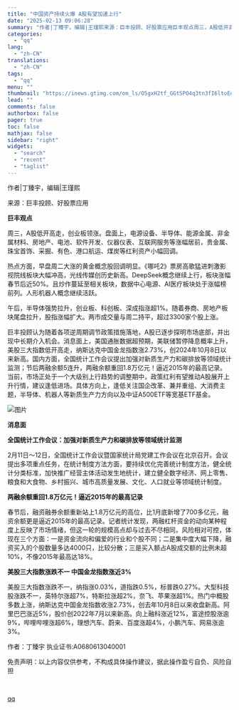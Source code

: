 ```yaml
---
title: "中国资产持续火爆 A股有望加速上行"
date: "2025-02-13 09:06:28"
summary: "作者|丁臻宇，编辑|王瑾熙来源：巨丰投顾、好股票应用巨丰观点周三，A股低开高走，创业板领涨。盘面上，..."
categories:
  - "qq"
lang:
  - "zh-CN"
translations:
  - "zh-CN"
tags:
  - "qq"
menu: ""
thumbnail: "https://inews.gtimg.com/om_ls/O5gxH2tf_GGtSPO4q3tn3fI6ltoEoxegqhTR82J77nEdoAA_640360/0"
lead: ""
comments: false
authorbox: false
pager: true
toc: false
mathjax: false
sidebar: "right"
widgets:
  - "search"
  - "recent"
  - "taglist"
---
```


作者|丁臻宇，编辑|王瑾熙

来源：巨丰投顾、好股票应用

**巨丰观点**

周三，A股低开高走，创业板领涨。盘面上，电源设备、半导体、能源金属、非金属材料、房地产、电池、软件开发、仪器仪表、互联网服务等涨幅居前，贵金属、珠宝首饰、采掘、有色、港口航运、煤炭等红利资产小幅回调。

热点方面，早盘周二大涨的黄金概念股回调明显。《哪吒2》票房高歌猛进刺激影视院线板块大幅冲高，光线传媒创历史新高。DeepSeek概念继续上行，板块涨幅春节后近50%。且炒作蔓延至相关板块，数据中心电源、AI医疗板块处于涨幅榜前列。人形机器人概念继续活跃。

午后，半导体强势拉升，创业板、科创板、深成指涨超1%。随着券商、房地产板块尾盘拉升，股指涨幅扩大。两市成交量与周二持平，超过3300家个股上涨。

巨丰投顾认为随着各项逆周期调节政策措施落地，A股已逐步探明市场底部，并出现中长期介入机会。消息面上，美国通胀数据超预期，美联储暂停降息概率上升，美股三大指数低开高走，纳斯达克中国金龙指数涨2.73%，创2024年10月8日以来新高。国内方面，全国统计工作会议提出加强对新质生产力和碳排放等领域统计监测；节后两融余额5连升，两融余额重回1.8万亿元！逼近2015年的最高记录。当前，市场正处于一个大级别上行趋势的调整期中，政策红利有望推动A股展开上升行情，建议逢低进场。具体方向上，逢低关注国企改革、兼并重组、大消费主题，半导体、机器人等新质生产力方向以及中证A500ETF等宽基ETF基金。

![图片](https://inews.gtimg.com/om_bt/OMNwNFfijpM4BVBb9lVdGFMNgpoCdVHK2Ryrx8vRntYzAAA/641)

**消息面**

**全国统计工作会议：加强对新质生产力和碳排放等领域统计监测**

2月11日～12日，全国统计工作会议暨国家统计局党建工作会议在北京召开。会议提出多项重点任务，在统计制度方法方面，要持续优化完善统计制度方法，健全统计分类标准，加快推广经营主体活动发生地统计，建立健全数字经济、网上零售、粮食和大食物、乡村振兴、城市高质量发展、文化、人口就业等领域统计制度。

**两融余额重回1.8万亿元！逼近2015年的最高记录**

春节后，融资融券余额重新站上1.8万亿元的高位，比1月底新增了700多亿元，融资余额更是逼近2015年的最高记录。记者统计发现，两融杠杆资金的动向某种程度上反映了市场情绪，但这一轮的规模高点却与过去不尽相同，风险相对可控，体现在三个方面：一是资金流向和偏爱的行业和个股不同；二是集中度大幅下降，融资买入的个股数量多达4000只，比较分散；三是买入额占A股成交额的比例未超10%，不像2015年最高达18%。

**美股三大指数涨跌不一 中国金龙指数涨近3%**

美股三大指数涨跌不一，纳指涨0.03%，道指跌0.5%，标普跌0.27%。大型科技股涨跌不一，英特尔涨超7%，特斯拉涨超2%，奈飞、苹果涨超1%。热门中概股多数上涨，纳斯达克中国金龙指数收涨2.73%，创去年10月8日以来收盘新高。阿里巴巴涨近5%，股价创2022年7月以来新高。向上融科涨近12%，富途控股涨逾9%，哔哩哔哩涨超6%，理想汽车、蔚来、百度涨超4%，小鹏汽车、网易涨逾3%。

作者：丁臻宇 执业证书:A0680613040001

免责声明：以上内容仅供参考，不构成具体操作建议，据此操作盈亏自负、风险自担

​

[qq](https://new.qq.com/rain/a/20250213A01NKF00)
